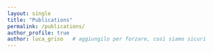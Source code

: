 ```yaml
---
layout: single
title: "Publications"
permalink: /publications/
author_profile: true
author: luca_griso   # aggiungilo per forzare, così siamo sicuri
---
```

